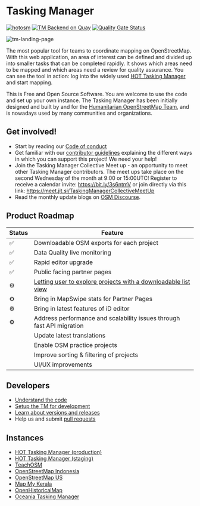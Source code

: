 # Tasking Manager

[![hotosm](https://dl.circleci.com/status-badge/img/gh/hotosm/tasking-manager/tree/develop.svg?style=shield)](https://dl.circleci.com/status-badge/redirect/gh/hotosm/tasking-manager/tree/develop)
[![TM Backend on Quay](https://quay.io/repository/hotosm/tasking-manager/status "Tasking Manager Backend Build")](https://quay.io/repository/hotosm/tasking-manager)
[![Quality Gate Status](https://sonarcloud.io/api/project_badges/measure?project=hotosm_tasking-manager&metric=alert_status)](https://sonarcloud.io/dashboard?id=hotosm_tasking-manager)

![tm-landing-page](./docs/images/screenshot.jpg)

The most popular tool for teams to coordinate mapping on OpenStreetMap. With this web application, an area of interest can be defined and divided up into smaller tasks that can be completed rapidly. It shows which areas need to be mapped and which areas need a review for quality assurance. You can see the tool in action: log into the widely used [HOT Tasking Manager](https://tasks.hotosm.org/) and start mapping.

This is Free and Open Source Software. You are welcome to use the code and set up your own instance. The Tasking Manager has been initially designed and built by and for the [Humanitarian OpenStreetMap Team](https://www.hotosm.org/), and is nowadays used by many communities and organizations.

## Get involved!

* Start by reading our [Code of conduct](docs/developers/code_of_conduct.md)
* Get familiar with our [contributor guidelines](docs/developers/contributing.md) explaining the different ways in which you can support this project! We need your help!
* Join the Tasking Manager Collective Meet up - an opportunity to meet other Tasking Manager contributors. The meet ups take place on the second Wednesday of the month at 9:00 or 15:00UTC! Register to receive a calendar invite: https://bit.ly/3s6ntmV or join directly via this link: https://meet.jit.si/TaskingManagerCollectiveMeetUp
* Read the monthly update blogs on [OSM Discourse](https://community.openstreetmap.org/c/general/38/all).

## Product Roadmap



Status | Feature
-------|---------
✅ | Downloadable OSM exports for each project
✅ | Data Quality live monitoring
✅ | Rapid editor upgrade
✅| Public facing partner pages
⚙️|[Letting user to explore projects with a downloadable list view](https://github.com/hotosm/tasking-manager/issues/3394)
⚙️| Bring in MapSwipe stats for Partner Pages
⚙️|Bring in latest features of iD editor
⚙️| Address performance and scalability issues through fast API migration
|| Update latest translations
|| Enable OSM practice projects
|| Improve sorting & filtering of projects
|| UI/UX improvements


 

## Developers

* [Understand the code](./docs/developers/understanding-the-code.md)
* [Setup the TM for development](./docs/developers/development-setup.md)
* [Learn about versions and releases](./docs/developers/versions-and-releases.md)
* Help us and submit [pull requests](https://github.com/hotosm/tasking-manager/pulls)

## Instances
* [HOT Tasking Manager (production)](https://tasks.hotosm.org)
* [HOT Tasking Manager (staging)](https://tasks-stage.hotosm.org)
* [TeachOSM](https://tasks.teachosm.org/)
* [OpenStreetMap Indonesia](https://tasks-indonesia.hotosm.org/)
* [OpenStreetMap US](https://tasks.openstreetmap.us/)
* [Map My Kerala](https://mapmykerala.in/)
* [OpenHistoricalMap](https://tasks.openhistoricalmap.org)
* [Oceania Tasking Manager](https://tasks.smartcitiestransport.com/)
